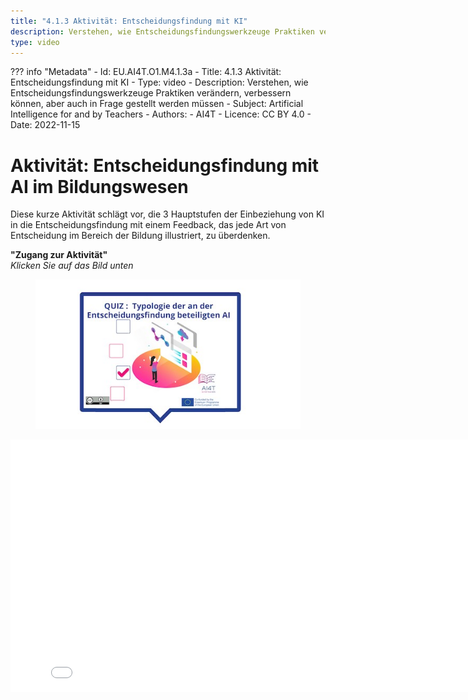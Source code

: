 ```yaml
---
title: "4.1.3 Aktivität: Entscheidungsfindung mit KI"
description: Verstehen, wie Entscheidungsfindungswerkzeuge Praktiken verändern, verbessern können, aber auch in Frage gestellt werden müssen
type: video
---
```

??? info "Metadata"
    - Id: EU.AI4T.O1.M4.1.3a
    - Title: 4.1.3 Aktivität: Entscheidungsfindung mit KI
    - Type: video
    - Description: Verstehen, wie Entscheidungsfindungswerkzeuge Praktiken verändern, verbessern können, aber auch in Frage gestellt werden müssen
    - Subject: Artificial Intelligence for and by Teachers
    - Authors:
        - AI4T 
    - Licence: CC BY 4.0
    - Date: 2022-11-15


# Aktivität: Entscheidungsfindung mit AI im Bildungswesen

Diese kurze Aktivität schlägt vor, die 3 Hauptstufen der Einbeziehung von KI in die Entscheidungsfindung mit einem Feedback, das jede Art von Entscheidung im Bereich der Bildung illustriert, zu überdenken.

**"Zugang zur Aktivität"**  
_Klicken Sie auf das Bild unten_

<figure>
  <img src="Images/VisuelQUIZTypologyofAIinvolveddecisionmaking-DE.jpg" alt="Illustration for Decision Making with AI and Education Activity"/>  
</figure>

<center><iframe width="818" height="404" src="4-1-3a-activity-making-decision-with-ai/4-1-3a-decision-making-and-education.html" frameborder="0" allowfullscreen></iframe></center>
